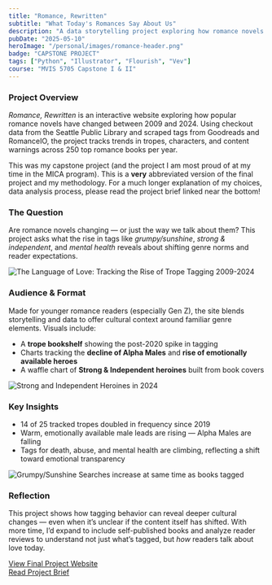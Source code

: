 ```yaml
---
title: "Romance, Rewritten"
subtitle: "What Today's Romances Say About Us"
description: "A data storytelling project exploring how romance novels have changed from 2009 to 2024."
pubDate: "2025-05-10"
heroImage: "/personal/images/romance-header.png"
badge: "CAPSTONE PROJECT"
tags: ["Python", "Illustrator", "Flourish", "Vev"]
course: "MVIS 5705 Capstone I & II"
---
```


### **Project Overview**

*Romance, Rewritten* is an interactive website exploring how popular romance novels have changed between 2009 and 2024. Using checkout data from the Seattle Public Library and scraped tags from Goodreads and RomanceIO, the project tracks trends in tropes, characters, and content warnings across 250 top romance books per year.

This was my capstone project (and the project I am most proud of at my time in the MICA program). This is a **very** abbreviated version of the final project and my methodology. For a much longer explanation of my choices, data analysis process, please read the project brief linked near the bottom!

### **The Question**

Are romance novels changing — or just the way we talk about them? This project asks what the rise in tags like *grumpy/sunshine*, *strong & independent*, and *mental health* reveals about shifting genre norms and reader expectations.

![The Language of Love: Tracking the Rise of Trope Tagging 2009-2024](/personal/images/romance-tropes.png)

### **Audience & Format**

Made for younger romance readers (especially Gen Z), the site blends storytelling and data to offer cultural context around familiar genre elements. Visuals include:

- A **trope bookshelf** showing the post-2020 spike in tagging
- Charts tracking the **decline of Alpha Males** and **rise of emotionally available heroes**
- A waffle chart of **Strong & Independent heroines** built from book covers

![Strong and Independent Heroines in 2024](/personal/images/romance-heroines.png)

### **Key Insights**

- 14 of 25 tracked tropes doubled in frequency since 2019
- Warm, emotionally available male leads are rising — Alpha Males are falling
- Tags for death, abuse, and mental health are climbing, reflecting a shift toward emotional transparency

![Grumpy/Sunshine Searches increase at same time as books tagged](/personal/images/romance-grumpy.png) 

### **Reflection**

This project shows how tagging behavior can reveal deeper cultural changes — even when it’s unclear if the content itself has shifted. With more time, I’d expand to include self-published books and analyze reader reviews to understand not just what’s tagged, but *how* readers talk about love today.





<div class="text-center">
  <a 
    href="https://a-kabarbour.vev.site/capstone"
    class="text-primaryPurple text-xl underline hover:text-black"
    target="_blank"
    rel="noopener noreferrer"
  >
    View Final Project Website
  </a>
</div>


<div class="text-center">
  <a 
    href="/personal/romance_kbarbour_brief.pdf"
    class="text-primaryPurple text-xl underline hover:text-black"
    target="_blank"
    rel="noopener noreferrer"
  >
    Read Project Brief
  </a>
</div>
